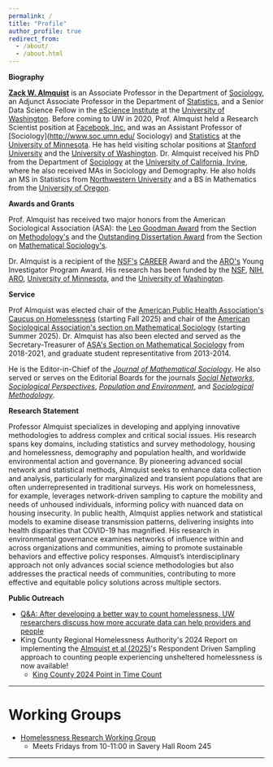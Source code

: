 ```yaml
---
permalink: /
title: "Profile"
author_profile: true
redirect_from: 
  - /about/
  - /about.html
---
```


**Biography**

**[Zack W. Almquist](https://soc.washington.edu/people/zack-almquist)** is an Associate Professor in the Department of [Sociology](https://soc.washington.edu/), an Adjunct Associate Professor in the Department of [Statistics](https://stat.uw.edu/), and a Senior Data Science Fellow in the [eScience Institute](https://escience.washington.edu/) at the [University of Washington](https://www.washington.edu/). Before coming to UW in 2020, Prof. Almquist held a Research Scientist position at [Facebook, Inc.](http://www.facebook.com) and was an Assistant Professor of [Sociology](http://www.soc.umn.edu/ Sociology) and [Statistics](http://www.stat.umn.edu/) at the [University of Minnesota](http://www.umn.edu/). He has held visiting scholar positions at [Stanford University](https://www.stanford.edu/) and the [University of Washington](https://www.washington.edu/). Dr. Almquist received his PhD from the Department of [Sociology](https://www.sociology.uci.edu/) at the [University of California, Irvine](https://uci.edu/), where he also received MAs in Sociology and Demography. He also holds an MS in Statistics from [Northwestern University](https://www.northwestern.edu/) and a BS in Mathematics from the [University of Oregon](https://www.uoregon.edu/).

**Awards and Grants**

Prof. Almquist has received two major honors from the American Sociological Association (ASA): the [Leo Goodman Award](https://www.asanet.org/communities-sections/sections/current-sections/methodology/methodology-award-recipient-history) from the Section on [Methodology's](https://www.asanet.org/asa-communities/sections/methodology) and the [Outstanding Dissertation Award](http://www.asanet.org/sections/mathematical_past_recipients.cfm) from the Section on [Mathematical Sociology's](http://www.asanet.org/asa-communities/sections/mathematical-sociology).

Dr. Almquist is a recipient of the [NSF's](https://www.nsf.gov/) [CAREER](https://beta.nsf.gov/funding/opportunities/faculty-early-career-development-program-career) Award and the [ARO's](http://www.arl.army.mil/www/default.cfm?page=29) Young Investigator Program Award. His research has been funded by the [NSF](http://www.nsf.gov/ ), [NIH](https://www.nichd.nih.gov/), [ARO](http://www.arl.army.mil/www/default.cfm?page=29), [University of Minnesota](http://www.umn.edu/), and the [University of Washington](https://www.washington.edu/). 

**Service**

Prof Almquist was elected chair of the [American Public Health Association's Caucus on Homelessness](https://www.apha.org/apha-communities/caucuses/caucus-on-homelessness) (starting Fall 2025) and chair of the [American Sociological Association's section on Mathematical Sociology](https://www.asanet.org/asa_sections/mathematical-sociology/) (starting Summer 2025). Dr. Almquist has also been elected and served as the Secretary-Treasurer of [ASA's Section on Mathematical Sociology](http://www.asanet.org/asa-communities/sections/mathematical-sociology) from 2018-2021, and graduate student representitative from 2013-2014. 

He is the Editor-in-Chief of the [*Journal of Mathematical Sociology*](https://www.tandfonline.com/journals/gmas20). He also served or serves on the Editorial Boards for the journals [*Social Networks*](https://www.journals.elsevier.com/social-networks/), [*Sociological Perspectives*](https://journals.sagepub.com/home/spx), [*Population and Environment*](https://www.springer.com/journal/11111/), and  [*Sociological Methodology*](http://journals.sagepub.com/home/smx).

**Research Statement**

Professor Almquist specializes in developing and applying innovative methodologies to address complex and critical social issues. His research spans key domains, including statistics and survey methodology, housing and homelessness, demography and population health, and worldwide environmental action and governance. By pioneering advanced social network and statistical methods, Almquist seeks to enhance data collection and analysis, particularly for marginalized and transient populations that are often underrepresented in traditional surveys. His work on homelessness, for example, leverages network-driven sampling to capture the mobility and needs of unhoused individuals, informing policy with nuanced data on housing insecurity. In public health, Almquist applies network and statistical models to examine disease transmission patterns, delivering insights into health disparities that COVID-19 has magnified. His research in environmental governance examines networks of influence within and across organizations and communities, aiming to promote sustainable behaviors and effective policy responses. Almquist’s interdisciplinary approach not only advances social science methodologies but also addresses the practical needs of communities, contributing to more effective and equitable policy solutions across multiple sectors.

**Public Outreach**

* [Q&A: After developing a better way to count homelessness, UW researchers discuss how more accurate data can help providers and people](https://www.washington.edu/news/2024/10/29/qa-after-developing-a-better-way-to-count-homelessness-uw-researchers-discuss-how-more-accurate-data-can-help-providers-and-people/)
* King County Regional Homelessness Authority's 2024 Report on implementing the [Almquist et al (2025)](https://academic.oup.com/aje/article-abstract/194/6/1524/7749332)'s  Respondent Driven Sampling approach to counting people experiencing unsheltered homelessness is now available!
    * [King County 2024 Point in Time Count](https://kcrha.org/wp-content/uploads/2025/05/Point-in-Time-Count-2024_King-County_final.pdf)

------

Working Groups
======

* [Homelessness Research Working Group](https://ssdalab.github.io/kcpehworkinggroup/)
    + Meets Fridays from 10-11:00 in Savery Hall Room 245 

------


